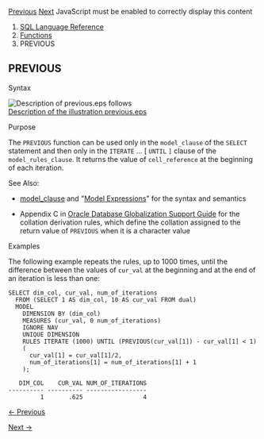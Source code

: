 [Previous](PRESENTV.md) [Next](RANK.md) JavaScript must be enabled to
correctly display this content

  1. [SQL Language Reference ](index.md)
  2. [Functions](Functions.md)
  3. PREVIOUS 

## PREVIOUS

Syntax

![Description of previous.eps
follows](https://docs.oracle.com/en/database/oracle/oracle-database/23/sqlrf/img/previous.gif)  
[Description of the illustration previous.eps](img_text/previous.md)

Purpose

The `PREVIOUS` function can be used only in the `model_clause` of the `SELECT`
statement and then only in the `ITERATE` ... [ `UNTIL` `]` clause of the
`model_rules_clause`. It returns the value of `cell_reference` at the
beginning of each iteration.

See Also:

  * [model_clause](SELECT.md#GUID-CFA006CA-6FF1-4972-821E-6996142A51C6__I2172805) and "[Model Expressions](Model-Expressions.md#GUID-83D3FD56-8346-4D3F-A49E-5FE41FE19257)" for the syntax and semantics 

  * Appendix C in [Oracle Database Globalization Support Guide](/pls/topic/lookup?ctx=en/database/oracle/oracle-database/23/sqlrf&id=NLSPG-GUID-AFCE41ED-775B-4A00-AF38-C436776AE0C5) for the collation derivation rules, which define the collation assigned to the return value of `PREVIOUS` when it is a character value 

Examples

The following example repeats the rules, up to 1000 times, until the
difference between the values of `cur_val` at the beginning and at the end of
an iteration is less than one:

    
    
    SELECT dim_col, cur_val, num_of_iterations
      FROM (SELECT 1 AS dim_col, 10 AS cur_val FROM dual)
      MODEL
        DIMENSION BY (dim_col)
        MEASURES (cur_val, 0 num_of_iterations)
        IGNORE NAV
        UNIQUE DIMENSION
        RULES ITERATE (1000) UNTIL (PREVIOUS(cur_val[1]) - cur_val[1] < 1)
        (
          cur_val[1] = cur_val[1]/2,
          num_of_iterations[1] = num_of_iterations[1] + 1
        );
    
       DIM_COL    CUR_VAL NUM_OF_ITERATIONS
    ---------- ---------- -----------------
             1       .625                 4


[← Previous](PRESENTV.md)

[Next →](RANK.md)
